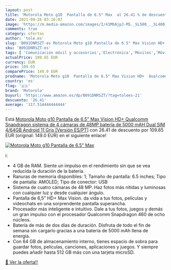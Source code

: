 ```yaml
---
layout: post
title: 'Motorola Moto g10  Pantalla de 6.5" Max  al 26.41 % de descuento'
date: 2021-09-26 03:16:07
image: 'https://m.media-amazon.com/images/I/41MbAjpJ-MS._SL500_._SL400_.jpg'
comments: true
category: ofertas
author: 'tole.es'
slug: 'B091DNRSZT-es Motorola Moto g10 Pantalla de 6.5" Max Vision HD+ Qualcomm...'
sku: 'B091DNRSZT-es'
tags: [ 'Comunicación móvil y accesorios','Electrónica','Móviles','Móviles y smartphones libres','android','motorola', ]
actualPrice: 109.65 EUR
currency: EUR
price: 109.65
comparePrice: 149.0 EUR
prodname: 'Motorola Moto g10  Pantalla de 6.5" Max Vision HD+  Qualcomm Snapdragon  sistema de 4 cámaras de 48MP  batería de 5000 mAH  Dual SIM  4/64GB  Android 11   Gris [Versión ES/PT]'
country: 'es'
flag: '🇪🇸'
brand: 'Motorola'
buyurl: 'https://www.amazon.es/dp/B091DNRSZT/?tag=tolees-21'
descuento: '26.41'
average: '117.514444444444'
---
```


Está [Motorola Moto g10  Pantalla de 6.5" Max Vision HD+  Qualcomm Snapdragon  sistema de 4 cámaras de 48MP  batería de 5000 mAH  Dual SIM  4/64GB  Android 11   Gris [Versión ES/PT]](https://www.amazon.es/dp/B091DNRSZT/?tag=tolees-21) con 26.41 de descuento por 109.65 EUR (original: 149.0 EUR) en el siguiente enlace!

[![Motorola Moto g10  Pantalla de 6.5" Max ](https://m.media-amazon.com/images/I/41MbAjpJ-MS._SL500_._SL400_.jpg)](https://www.amazon.es/dp/B091DNRSZT/?tag=tolees-21)

ℹ️:

- 4 GB de RAM. Siente un impulso en el rendimiento sin que se vea reducida la duración de la batería.
- Ranuras de memoria disponibles: 1; Tamaño de pantalla: 6.5 inches; Tipo de pantalla: AMOLED; Tipo de conector: USB
- Sistema de cuatro cámaras de 48 MP. Haz fotos más nítidas y luminosas con cualquier luz y desde cualquier ángulo.
- Pantalla de 6,5" HD+ Max Vision. da vida a tus fotos, películas y videochats en una sorprendente pantalla superancha.
- Procesador más inteligente e intuitivo. Dale a tus fotos, juegos y demás un gran impulso con el procesador Qualcomm Snapdragon 460 de ocho núcleos.
- Batería de más de dos días de duración. Disfruta de todo el fin de semana sin cargarlo gracias a una batería de 5000 mAh llena de energía.
- Con 64 GB de almacenamiento interno, tienes espacio de sobra para guardar fotos, películas, canciones, aplicaciones y juegos. Y siempre puedes añadir hasta 512 GB más con una tarjeta microSD.

[🛒 Ver la oferta!!](https://www.amazon.es/dp/B091DNRSZT/?tag=tolees-21)
